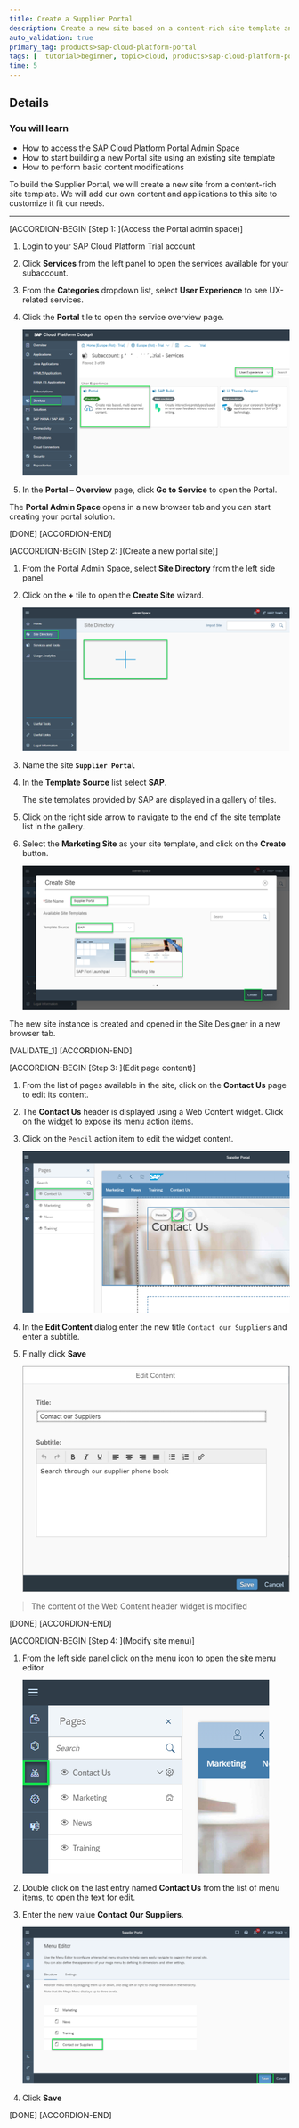 ```yaml
---
title: Create a Supplier Portal
description: Create a new site based on a content-rich site template and modify its initial content.
auto_validation: true
primary_tag: products>sap-cloud-platform-portal
tags: [  tutorial>beginner, topic>cloud, products>sap-cloud-platform-portal ]
time: 5
---
```


## Details
### You will learn  
  - How to access the SAP Cloud Platform Portal Admin Space
  - How to start building a new Portal site using an existing site template
  - How to perform basic content modifications

To build the Supplier Portal, we will create a new site from a content-rich site template. We will add our own content and applications to this site to customize it fit our needs.

---

[ACCORDION-BEGIN [Step 1: ](Access the Portal admin space)]
1. Login to your SAP Cloud Platform Trial account
2. Click **Services** from the left panel to open the services available for your subaccount.
3. From the **Categories** dropdown list, select **User Experience** to see UX-related services.
4. Click the **Portal** tile to open the service overview page.

    ![Create site](01_trial_cockpit_services.png)

5. In the **Portal – Overview** page, click **Go to Service** to open the Portal.

The **Portal Admin Space** opens in a new browser tab and you can start creating your portal solution.

[DONE]
[ACCORDION-END]

[ACCORDION-BEGIN [Step 2: ](Create a new portal site)]
1. From the Portal Admin Space, select **Site Directory** from the left side panel.
2. Click on the **+** tile to open the **Create Site** wizard.

    ![Create site](02_create_new_portal.png)

3. Name the site **`Supplier Portal`**
4. In the **Template Source** list select **SAP**.

    The site templates provided by SAP are displayed in a gallery of tiles.

5. Click on the right side arrow to navigate to the end of the site template list in the gallery.
6. Select the **Marketing Site** as your site template, and click on the **Create** button.

    ![Choose template](03_marketing_site_template.png)

The new site instance is created and opened in the Site Designer in a new browser tab.

[VALIDATE_1]
[ACCORDION-END]


[ACCORDION-BEGIN [Step 3: ](Edit page content)]
1. From the list of pages available in the site, click on the  **Contact Us** page to edit its content.
2. The **Contact Us** header is displayed using a Web Content widget. Click on the widget to expose its menu action items.
3. Click on the `Pencil` action item to edit the widget content.

    ![Edit Header widget](8-edit-header-text.png)

4. In the **Edit Content** dialog enter the new title `Contact our Suppliers` and enter a subtitle.
5. Finally click **Save**

    ![Enter new header text](9-header-text-content.png)

> The content of the Web Content header widget is modified

[DONE]
[ACCORDION-END]

[ACCORDION-BEGIN [Step 4: ](Modify site menu)]
1. From the left side panel click on the menu icon to open the site menu editor

    ![Open Site Menu Editor](11-open-menu-editor.png)

2. Double click on the last entry named **Contact Us** from the list of menu items, to open the text for edit.
3. Enter the new value **Contact Our Suppliers**.

    ![Enter new header text](12-change-menu-entry.png)

4. Click **Save**

[DONE]
[ACCORDION-END]

